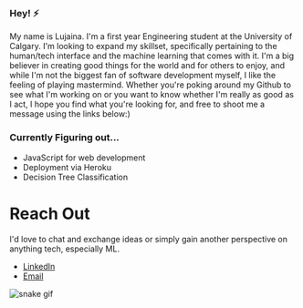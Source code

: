 ### Hey! ⚡

My name is Lujaina. I'm a first year Engineering student at the University of Calgary. I'm looking to expand my skillset, specifically pertaining to the human/tech interface and the machine learning that comes with it. I'm a big believer in creating good things for the world and for others to enjoy, and while I'm not the biggest fan of software development myself, I like the feeling of playing mastermind. Whether you're poking around my Github to see what I'm working on or you want to know whether I'm really as good as I act, I hope you find what you're looking for, and free to shoot me a message using the links below:)

### Currently Figuring out...

- JavaScript for web development
- Deployment via Heroku
- Decision Tree Classification

#  Reach Out
I'd love to chat and exchange ideas or simply gain another perspective on anything tech, especially ML. 
- <a href="https://www.linkedin.com/in/lujaina-eldelebshany-0029bb1b3/">LinkedIn</a>
- <a  href="mailto:lujaina.eldelebshany@gmail.com subject = Github Reachout">Email </a>
          

![snake gif](https://github.com/YOUR_USERNAME/YOUR_USERNAME/blob/output/github-contribution-grid-snake.gif)
